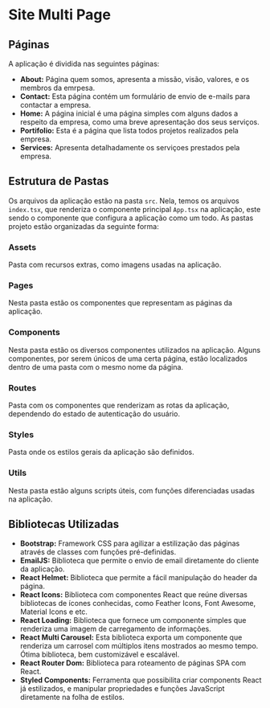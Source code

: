# Site Multi Page

## Páginas

A aplicação é dividida nas seguintes páginas:

- **About:** Página quem somos, apresenta a missão, visão, valores, e os membros da emrpesa.
- **Contact:** Esta página contém um formulário de envio de e-mails para contactar a empresa.
- **Home:** A página inicial é uma página simples com alguns dados a respeito da empresa, como uma breve apresentação dos seus serviços.
- **Portifolio:** Esta é a página que lista todos projetos realizados pela empresa.
- **Services:** Apresenta detalhadamente os serviçoes prestados pela empresa.

## Estrutura de Pastas

Os arquivos da aplicação estão na pasta `src`. Nela, temos os arquivos `index.tsx`, que renderiza o componente principal `App.tsx` na aplicação, este sendo o componente que configura a aplicação como um todo.
As pastas projeto estão organizadas da seguinte forma:

### Assets

Pasta com recursos extras, como imagens usadas na aplicação.

### Pages

Nesta pasta estão os componentes que representam as páginas da aplicação.

### Components

Nesta pasta estão os diversos componentes utilizados na aplicação. Alguns componentes, por serem únicos de uma certa página, estão localizados dentro de uma pasta com o mesmo nome da página.

### Routes

Pasta com os componentes que renderizam as rotas da aplicação, dependendo do estado de autenticação do usuário.

### Styles

Pasta onde os estilos gerais da aplicação são definidos.

### Utils

Nesta pasta estão alguns scripts úteis, com funções diferenciadas usadas na aplicação.

## Bibliotecas Utilizadas

- **Bootstrap:** Framework CSS para agilizar a estilização das páginas através de classes com funções pré-definidas.
- **EmailJS:** Biblioteca que permite o envio de email diretamente do cliente da aplicação.
- **React Helmet:** Biblioteca que permite a fácil manipulação do header da página.
- **React Icons:** Biblioteca com componentes React que reúne diversas bibliotecas de ícones conhecidas, como Feather Icons, Font Awesome, Material Icons e etc.
- **React Loading:** Biblioteca que fornece um componente simples que renderiza uma imagem de carregamento de informações.
- **React Multi Carousel:** Esta biblioteca exporta um componente que renderiza um carrosel com múltiplos itens mostrados ao mesmo tempo. Ótima biblioteca, bem customizável e escalável.
- **React Router Dom:** Biblioteca para roteamento de páginas SPA com React.
- **Styled Components:** Ferramenta que possibilita criar components React já estilizados, e manipular propriedades e funções JavaScript diretamente na folha de estilos.
